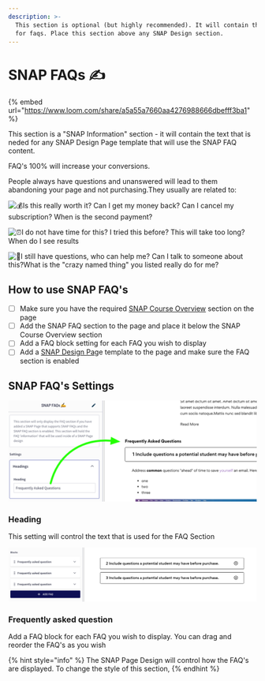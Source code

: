 ```yaml
---
description: >-
  This section is optional (but highly recommended). It will contain the content
  for faqs. Place this section above any SNAP Design section.
---
```


# SNAP FAQs ✍

{% embed url="https://www.loom.com/share/a5a55a7660aa4276988666dbefff3ba1" %}

This section is a "SNAP Information" section - it will contain the text that is neded for any SNAP Design Page template that will use the SNAP FAQ content.

FAQ's 100% will increase your conversions.

People always have questions and unanswered will lead to them abandoning your page and not purchasing.They usually are related to:

![💰](https://static.xx.fbcdn.net/images/emoji.php/v9/t5a/1/16/1f4b0.png)Is this really worth it? Can I get my money back? Can I cancel my subscription? When is the second payment?

<img src="https://static.xx.fbcdn.net/images/emoji.php/v9/t34/1/16/23f0.png" alt="⏰" data-size="line">I do not have time for this? I tried this before? This will take too long? When do I see results

![🤔](https://static.xx.fbcdn.net/images/emoji.php/v9/t34/1/16/1f914.png)I still have questions, who can help me? Can I talk to someone about this?What is the "crazy named thing" you listed really do for me?

## How to use SNAP FAQ's

* [ ] Make sure you have the required [SNAP Course Overview](snap-course-information.md) section on the page
* [ ] Add the SNAP FAQ section to the page and place it below the SNAP Course Overview section
* [ ] Add a FAQ block setting for each FAQ you wish to display
* [ ] Add a [SNAP Design Pag](../snap-design-templates/)e template to the page and make sure the FAQ section is enabled

## SNAP FAQ's Settings

![](<../../.gitbook/assets/Site-Builder-Thinkific - 2022-07-13T123648.645.png>)

### Heading

This setting will control the text that is used for the FAQ Section



![](<../../.gitbook/assets/Screen Shot 2022-07-13 at 12.37.51 PM.png>)

### Frequently asked question

Add a FAQ block for each FAQ you wish to display. You can drag and reorder the FAQ's as you wish



{% hint style="info" %}
The SNAP Page Design will control how the FAQ's are displayed. To change the style of this section,&#x20;
{% endhint %}
